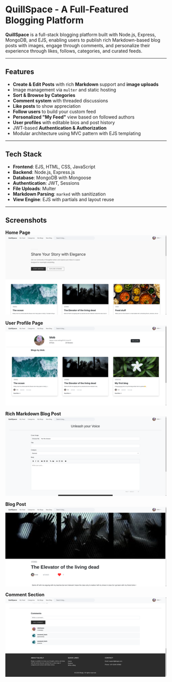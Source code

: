 # QuillSpace - A Full-Featured Blogging Platform

**QuillSpace** is a full-stack blogging platform built with Node.js, Express, MongoDB, and EJS, enabling users to publish rich Markdown-based blog posts with images, engage through comments, and personalize their experience through likes, follows, categories, and curated feeds.

---

## Features

- **Create & Edit Posts** with rich **Markdown** support and **image uploads**
- Image management via `multer` and static hosting
- **Sort & Browse by Categories**
- **Comment system** with threaded discussions
- **Like posts** to show appreciation
- **Follow users** to build your custom feed
- **Personalized "My Feed"** view based on followed authors
- **User profiles** with editable bios and post history
- JWT-based **Authentication & Authorization**
- Modular architecture using MVC pattern with EJS templating

---

## Tech Stack

- **Frontend**: EJS, HTML, CSS, JavaScript
- **Backend**: Node.js, Express.js
- **Database**: MongoDB with Mongoose
- **Authentication**: JWT, Sessions
- **File Uploads**: Multer
- **Markdown Parsing**: `marked` with sanitization
- **View Engine**: EJS with partials and layout reuse

---

## Screenshots

**Home Page** 
![Home Page](public/screenshots/home.png)

**User Profile Page**
![Profile](public/screenshots/profile.png)

**Rich Markdown Blog Post**
![Blog creation](public/screenshots/new-blog.png)

**Blog Post** 
![Blog](public/screenshots/blog.png)

**Comment Section**
![Comments](public/screenshots/comments.png)
